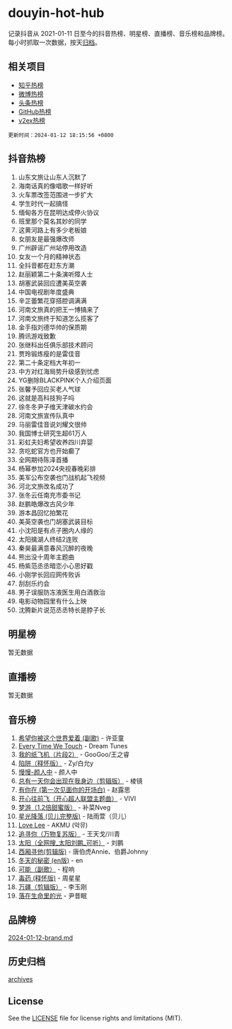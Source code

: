 # douyin-hot-hub

记录抖音从 2021-01-11 日至今的抖音热榜、明星榜、直播榜、音乐榜和品牌榜。每小时抓取一次数据，按天[归档](archives)。

## 相关项目

- [知乎热榜](https://github.com/lonnyzhang423/zhihu-hot-hub)
- [微博热榜](https://github.com/lonnyzhang423/weibo-hot-hub)
- [头条热榜](https://github.com/lonnyzhang423/toutiao-hot-hub)
- [GitHub热榜](https://github.com/lonnyzhang423/github-hot-hub)
- [v2ex热榜](https://github.com/lonnyzhang423/v2ex-hot-hub)


`更新时间：2024-01-12 18:15:56 +0800`

## 抖音热榜

1. 山东文旅让山东人沉默了
1. 海南话真的像唱歌一样好听
1. 火车票改签范围进一步扩大
1. 学生时代一起搞怪
1. 缅甸各方在昆明达成停火协议
1. 班里那个莫名其妙的同学
1. 这黄河路上有多少老板娘
1. 女朋友是最强爆改师
1. 广州辟谣广州站停用改造
1. 女友一个月的精神状态
1. 全抖音都在赶东方潮
1. 赵丽颖第二十条演听障人士
1. 胡塞武装回应遭美英空袭
1. 中国电视剧年度盛典
1. 辛芷蕾繁花穿搭腔调满满
1. 河南文旅真的把王一博搞来了
1. 河南文旅终于知道怎么揽客了
1. 金手指刘德华帅的保质期
1. 腾讯游戏致歉
1. 张继科出任俱乐部技术顾问
1. 贾玲锻炼瘦的是雷佳音
1. 第二十条定档大年初一
1. 中方对红海局势升级感到忧虑
1. YG删除BLACKPINK个人介绍页面
1. 张馨予回应买老人气球
1. 这就是高科技狗子吗
1. 徐冬冬尹子维天津碳水约会
1. 河南文旅宣传队真中
1. 马丽雷佳音说刘耀文很帅
1. 我国博士研究生超61万人
1. 彩虹夫妇希望收养四川弃婴
1. 贪吃蛇官方也开始癫了
1. 全网期待陈泽首播
1. 杨幂参加2024央视春晚彩排
1. 美军公布空袭也门战机起飞视频
1. 河北文旅改名成功了
1. 张冬云任南充市委书记
1. 赵鹏皓爆改古风少年
1. 游本昌回忆拍繁花
1. 美英空袭也门胡塞武装目标
1. 小沈阳是有点子圈内人缘的
1. 太阳擒湖人终结2连败
1. 秦昊最满意春风沉醉的夜晚
1. 熊出没十周年主题曲
1. 杨紫范丞丞暗恋小心思好戳
1. 小刚学长回应网传败诉
1. 刮刮乐约会
1. 男子误服防冻液医生用白酒救治
1. 电影动物园里有什么上映
1. 沈腾新片说范丞丞特长是脖子长

## 明星榜

暂无数据

## 直播榜

暂无数据

## 音乐榜

1. [希望你被这个世界爱着 (副歌)](https://sf6-cdn-tos.douyinstatic.com/obj/tos-cn-ve-2774/oUHCmWQfZlE3QQBKBeD8rCFLpJzPgCpImhsxMt) - 许亚童
1. [Every Time We Touch](https://sf86-cdn-tos.douyinstatic.com/obj/tos-cn-ve-2774/ogN6lUKQeBBfEVhIOMikG1CcJjugxk1tztZyhP) - Dream Tunes
1. [我的纸飞机（片段2）](https://sf86-cdn-tos.douyinstatic.com/obj/tos-cn-ve-2774/oM2ZrKcg2CD5AeRB2gkeXOFB1IxAGJdZPazYHf) - GooGoo/王之睿
1. [陷阱（释怀版）](https://sf3-cdn-tos.douyinstatic.com/obj/tos-cn-ve-2774/oE8C21LeZrzKLDFfQYgMzx4GAIHageG5IzayY7) - Zy/白允y
1. [慢慢-颜人中](https://sf3-cdn-tos.douyinstatic.com/obj/tos-cn-ve-2774/ocjHNfBXdBxQNC8ZGAeoLMFTUgtBg8bkExunDC) - 颜人中
1. [总有一天你会出现在我身边（剪辑版）](https://sf86-cdn-tos.douyinstatic.com/obj/tos-cn-ve-2774/oMLsHwhWW7CYoAhoWB9EXUQIzNBsfAJxpAoxCU) - 棱镜
1. [有你在 (第一次见面你的开场白)](https://sf6-cdn-tos.douyinstatic.com/obj/tos-cn-ve-2774/oAthrQ3ClJBfI57uBoFEgNDYtNCZ0TSYQQfxQ0) - 赵露思
1. [开心往前飞（开心超人联盟主题曲）](https://sf6-cdn-tos.douyinstatic.com/obj/tos-cn-ve-2774/9d8fb7c82cf1421fb93a9fe925275e0a) - VIVI
1. [梦游（1.2倍甜蜜版）](https://sf86-cdn-tos.douyinstatic.com/obj/tos-cn-ve-2774/o4gyAUm8hwufoEABmwVIiQtHsFuGzAEEWtNMzo) - 补菜Nveg
1. [星光降落 (贝儿完整版)](https://sf86-cdn-tos.douyinstatic.com/obj/tos-cn-ve-2774/okwB9hAwyAtsFFkFBzAX1hOOfQuIoMNs0W2Mwr) - 陆雨萱（贝儿）
1. [Love Lee](https://sf86-cdn-tos.douyinstatic.com/obj/tos-cn-ve-2774/o05GbkJGbCBTdDnMtB0fwOYgkeZp23vrWQDQBS) - AKMU (악뮤)
1. [追寻你（万物复苏版）](https://sf3-cdn-tos.douyinstatic.com/obj/tos-cn-ve-2774/oYeAZJsbjIDit9APmBg8u6uDUQnHmoCf3gbo74) - 王天戈/川青
1. [太阳（全网搜_太阳刘鹏_可听）](https://sf86-cdn-tos.douyinstatic.com/obj/tos-cn-ve-2774/ogWbyIQnlBFImVbeDocRdCIYtBHlbJXgfZMvgz) - 刘鹏
1. [西厢寻他(剪辑版)](https://sf86-cdn-tos.douyinstatic.com/obj/tos-cn-ve-2774/oUsAVfAQKlRNxEv5qxvIB8o5qmIWUcXbzJKJhw) - 唐伯虎Annie、伯爵Johnny
1. [冬天的秘密 (en版)](https://sf86-cdn-tos.douyinstatic.com/obj/tos-cn-ve-2774/okIuMHDdzyf3FjGK4Lphe1vfHcQaPIHAg0Z4CR) - en
1. [可能（副歌）](https://sf86-cdn-tos.douyinstatic.com/obj/tos-cn-ve-2774/cde1731888894259b333569393c2fb51) - 程响
1. [毒药 (释怀版)](https://sf86-cdn-tos.douyinstatic.com/obj/tos-cn-ve-2774/oYILMEAzspdZBIzy4frJNB8ZHPHWAhiwowd4Ad) - 周星星
1. [万疆（剪辑版）](https://sf86-cdn-tos.douyinstatic.com/obj/tos-cn-ve-2774/ooG7oVgFlDTelKCjCsTTobQvbdtj1BBQXnfZd8) - 李玉刚
1. [落在生命里的光](https://sf6-cdn-tos.douyinstatic.com/obj/tos-cn-ve-2774/d9ffa8c090124ea58bb10df9b510c01d) - 尹昔眠

## 品牌榜

[2024-01-12-brand.md](archives/2024-01-12-brand.md)

## 历史归档

[archives](archives)

## License

See the [LICENSE](LICENSE) file for license rights and limitations (MIT).
